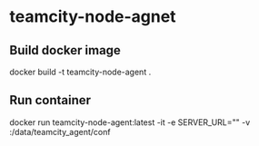 # teamcity-node-agnet


## Build docker image

docker build -t teamcity-node-agent . 

## Run container

docker run teamcity-node-agent:latest -it -e SERVER_URL="<url to TeamCity server>" -v <path to agent config folder>:/data/teamcity_agent/conf
